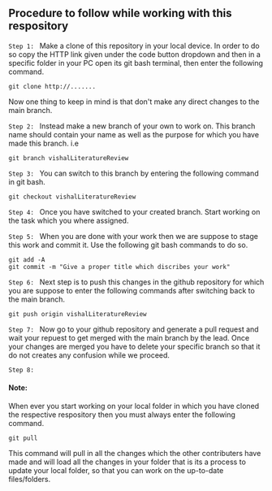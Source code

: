 ## Procedure to follow while working with this respository

`Step 1: `
Make a clone of this repository in your local device. In order to do so copy the HTTP link given under the code button dropdown and then in a specific folder in your PC open its git bash terminal, then enter the following command.
```
git clone http://.......
```
Now one thing to keep in mind is that don't make any direct changes to the main branch.

`Step 2: `
Instead make a new branch of your own to work on. This branch name should contain your name as well as the purpose for which you have made this branch. i.e
```
git branch vishalLiteratureReview
```

`Step 3: `
You can switch to this branch by entering the following command in git bash.
```
git checkout vishalLiteratureReview
```

`Step 4: `
Once you have switched to your created branch. Start working on the task which you where assigned.

`Step 5: `
When you are done with your work then we are suppose to stage this work and commit it. Use the following git bash commands to do so.

```
git add -A
git commit -m "Give a proper title which discribes your work"
```

`Step 6: `
Next step is to push this changes in the github repository for which you are suppose to enter the following commands after switching back to the main branch.
```
git push origin vishalLiteratureReview
```

`Step 7: `
Now go to your github repository and generate a pull request and wait your repuest to get merged with the main branch by the lead.
Once your changes are merged you have to delete your specific branch so that it do not creates any confusion while we proceed.

`Step 8: `
#### Note: 
When ever you start working on your local folder in which you have cloned the respective respository then you must always enter the following command.
```
git pull
```
This command will pull in all the changes which the other contributers have made and will load all the changes in your folder that is its a process to update your local folder, so that you can work on the up-to-date files/folders.

